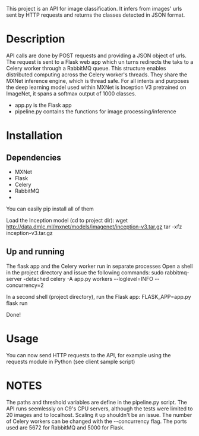 This project is an API for image classification.
It infers from images' urls sent by HTTP requests and returns the classes detected in JSON format.

# Description

API calls are done by POST requests and providing a JSON object of urls.
The request is sent to a Flask web app which un turns redirects the taks to a Celery worker through a RabbitMQ queue.
This structure enables distributed computing across the Celery worker's threads. They share the MXNet inference engine, which is thread safe.
For all intents and purposes the deep learning model used within MXNet is Inception V3 pretrained on ImageNet, it spans a softmax output of 1000 classes.

* app.py is the Flask app
* pipeline.py contains the functions for image processing/inference

# Installation

## Dependencies
* MXNet
* Flask
* Celery
* RabbitMQ
* 
You can easily pip install all of them

Load the Inception model (cd to project dir):
    wget http://data.dmlc.ml/mxnet/models/imagenet/inception-v3.tar.gz
    tar -xfz inception-v3.tar.gz
    
## Up and running
The flask app and the Celery worker run in separate processes
Open a shell in the project directory and issue the following commands:
    sudo rabbitmq-server -detached
    celery -A app.py workers --loglevel=INFO --concurrency=2
    
In a second shell (project directory), run the Flask app:
    FLASK_APP=app.py flask run
    
Done!

# Usage
You can now send HTTP requests to the API, for example using the requests module in Python (see client sample script)

# NOTES
The paths and threshold variables are define in the pipeline.py script.
The API runs seemlessly on C9's CPU servers, although the tests were limited to 20 images and to localhost. Scaling it up shouldn't be an issue.
The number of Celery workers can be changed with the --concurrency flag.
The ports used are 5672 for RabbitMQ and 5000 for Flask.